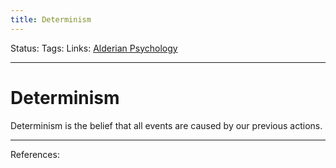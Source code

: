 ```yaml
---
title: Determinism
---
```

Status:
Tags:
Links: [Alderian Psychology](out/alderian-psychology.md)
___
# Determinism
Determinism is the belief that all events are caused by our previous actions.

___
References: